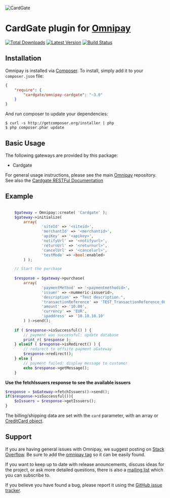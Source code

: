 ![CardGate](https://cdn.curopayments.net/thumb/200/logos/cardgate.png) 

# CardGate plugin for [Omnipay](https://github.com/omnipay/omnipay) #

[![Total Downloads](https://img.shields.io/packagist/dt/cardgate/omnipay-cardgate.svg)](https://packagist.org/packages/cardgate/omnipay-cardgate)
[![Latest Version](https://img.shields.io/packagist/v/cardgate/omnipay-cardgate.svg)](https://github.com/cardgate/omnipay-cardgate/releases)
[![Build Status](https://travis-ci.org/cardgate/omnipay-cardgate.svg?branch=master)](https://travis-ci.org/cardgate/omnipay-cardgate)

## Installation

Omnipay is installed via [Composer](http://getcomposer.org/). To install, simply add it
to your `composer.json` file:

```json
{
    "require": {
        "cardgate/omnipay-cardgate": "~3.0"
    }
}
```

And run composer to update your dependencies:

    $ curl -s http://getcomposer.org/installer | php
    $ php composer.phar update

## Basic Usage

The following gateways are provided by this package:

* Cardgate

For general usage instructions, please see the main [Omnipay](https://github.com/omnipay/omnipay)
repository. See also the [Cardgate RESTFul Documentation](https://www.curopayments.com/docs/api/?rest_Introduction )

## Example

```php

	$gateway = Omnipay::create( 'Cardgate' );
	$gateway->initialize( 
		array(
				'siteId' => '<siteid>',
				'merchantId' => '<merchantid>',
				'apiKey' => '<apikey>',
				'notifyUrl' => '<notifyurl>',
				'returnUrl' => '<returnurl>',
				'cancelUrl' => '<cancelurl>',
				'testMode' => <bool:enabled>
		) );

	// Start the purchase
    
	$response = $gateway->purchase( 
 		array(
 				'paymentMethod' => '<paymentmethodid>',
 				'issuer' => <nummeric-issuerid>,
 				'description' => "Test description.",
 				'transactionReference' => 'TEST_TransactionReference_000123_mustBeUnique',
 				'amount' => '10.00',
 				'currency' => 'EUR',
 				'ipaddress' => '10.10.10.10'
 		) )->send();
    
    if ( $response->isSuccessful() ) {
        // payment was successful: update database
        print_r( $response );
    } elseif ( $response->isRedirect() ) {
        // redirect to offsite payment oGateway
        $response->redirect();
    } else {
        // payment failed: display message to customer
        echo $response->getMessage();
    }

```

**Use the fetchIssuers response to see the available issuers**

```php
$response = $oGateway->fetchIssuers()->send();
if($response->isSuccessful()){
    $oIssuers = $response->getIssuers();
}
```    
    
The billing/shipping data are set with the `card` parameter, with an array or [CreditCard object](https://github.com/omnipay/omnipay#credit-card--payment-form-input).

        
## Support

If you are having general issues with Omnipay, we suggest posting on
[Stack Overflow](http://stackoverflow.com/). Be sure to add the
[omnipay tag](http://stackoverflow.com/questions/tagged/omnipay) so it can be easily found.

If you want to keep up to date with release anouncements, discuss ideas for the project,
or ask more detailed questions, there is also a [mailing list](https://groups.google.com/forum/#!forum/omnipay) which
you can subscribe to.

If you believe you have found a bug, please report it using the [GitHub issue tracker](https://github.com/Cardgate/omnipay-cardgate/issues).
